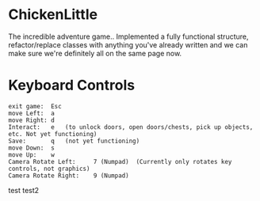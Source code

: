 # ChickenLittle
The incredible adventure game..
Implemented a fully functional structure, refactor/replace classes with anything you've already written and we can make sure we're definitely all on the same page now.
# Keyboard Controls
	exit game:	Esc
	move Left:	a
	move Right:	d
	Interact:	e	(to unlock doors, open doors/chests, pick up objects, etc. Not yet functioning)
	Save:		q	(not yet functioning)
	move Down:	s
	move Up:	w
	Camera Rotate Left:		7 (Numpad)	(Currently only rotates key controls, not graphics) 
	Camera Rotate Right:	9 (Numpad)
test
test2